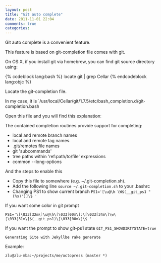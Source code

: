 ```yaml
---
layout: post
title: "Git auto complete"
date: 2011-11-01 22:04
comments: true
categories: 
---
```


Git auto complete is a convenient feature.

This feature is based on git-completion file comes with git.

On OS X, if you install git via homebrew, you can find git source directory using:

{% codeblock lang:bash %}
locate git | grep Cellar
{% endcodeblock lang:objc %}

Locate the git-completion file.

In my case, it is `/usr/local/Cellar/git/1.7.5/etc/bash_completion.d/git-completion.bash

Open this file and you will find this explanation:

The contained completion routines provide support for completing:

* local and remote branch names
* local and remote tag names
* .git/remotes file names
* git 'subcommands'
* tree paths within 'ref:path/to/file' expressions
* common --long-options

And the steps to enable this

* Copy this file to somewhere (e.g. ~/.git-completion.sh).
* Add the following line `source ~/.git-completion.sh` to your .bashrc
* Changing PS1 to show current branch `PS1='[\u@\h \W$(__git_ps1 " (%s)")]\$ '`

If you want some color in git prompt

`PS1='\[\033[32m\]\u@\h\[\033[00m\]:\[\033[34m\]\w\[\033[31m\]$(__git_ps1)\[\033[00m\]\$ '`

If you want the prompt to show git-ps1 state
`GIT_PS1_SHOWDIRTYSTATE=true`

`Generating Site with Jekyllbe rake generate`

Example:

`zlu@zlu-mba:~/projects/me/octopress (master *)`